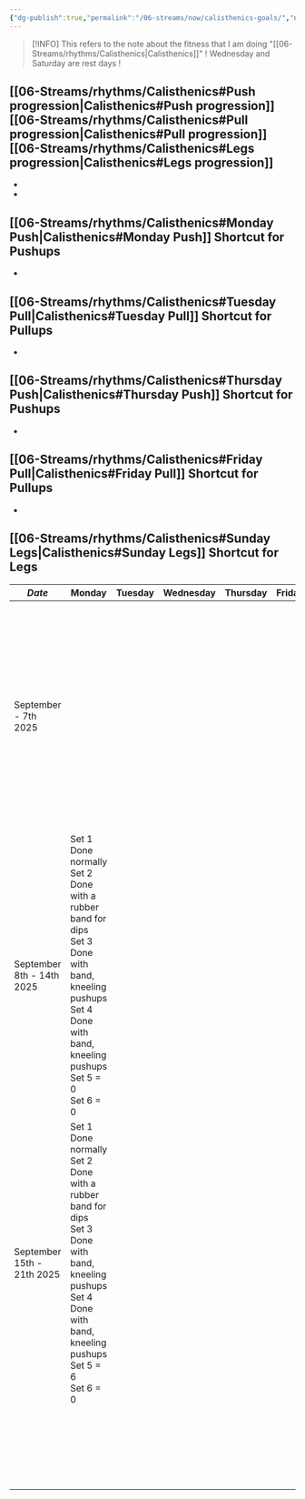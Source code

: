 ```yaml
---
{"dg-publish":true,"permalink":"/06-streams/now/calisthenics-goals/","noteIcon":"","created":"2025-09-07T21:08:44.440+02:00","updated":"2025-09-16T08:33:04.347+02:00"}
---
```



>[!INFO]
>This refers to the note about the fitness that I am doing "[[06-Streams/rhythms/Calisthenics\|Calisthenics]]"
>! Wednesday and Saturday are rest days !

[[06-Streams/rhythms/Calisthenics#Push progression\|Calisthenics#Push progression]][[06-Streams/rhythms/Calisthenics#Pull progression\|Calisthenics#Pull progression]][[06-Streams/rhythms/Calisthenics#Legs progression\|Calisthenics#Legs progression]]
-
-
-
[[06-Streams/rhythms/Calisthenics#Monday Push\|Calisthenics#Monday Push]] Shortcut for Pushups
-
-
[[06-Streams/rhythms/Calisthenics#Tuesday Pull\|Calisthenics#Tuesday Pull]] Shortcut for Pullups
-
-
[[06-Streams/rhythms/Calisthenics#Thursday Push\|Calisthenics#Thursday Push]] Shortcut for Pushups
-
-
[[06-Streams/rhythms/Calisthenics#Friday Pull\|Calisthenics#Friday Pull]] Shortcut for Pullups
-
-
[[06-Streams/rhythms/Calisthenics#Sunday Legs\|Calisthenics#Sunday Legs]] Shortcut for Legs
-


| *Date*                     | Monday                                                                                                                                                                        | Tuesday | Wednesday | Thursday | Friday | Saturday | Sunday                                                                                                                                   |
| -------------------------- | ----------------------------------------------------------------------------------------------------------------------------------------------------------------------------- | ------- | --------- | -------- | ------ | -------- | ---------------------------------------------------------------------------------------------------------------------------------------- |
| September - 7th 2025       |                                                                                                                                                                               |         |           |          |        |          | Set 1 Done hand assisted<br>Set 2 Done hand assisted<br>Set 3 Done hand assisted<br>Set 4 Done hand assisted<br>Set 5 = 16<br>Set 6 = 12 |
| September 8th - 14th 2025  | Set 1 Done normally <br>Set 2 Done with a rubber band for dips <br>Set 3 Done with band, kneeling pushups<br>Set 4 Done with band, kneeling pushups<br>Set 5 = 0<br>Set 6 = 0 |         |           |          |        |          | Set 1 Done hand assisted<br>Set 2 Done hand assisted<br>Set 3 Done hand assisted<br>Set 4 Done hand assisted<br>Set 5 = 14<br>Set 6 = 12 |
| September 15th - 21th 2025 | Set 1 Done normally <br>Set 2 Done with a rubber band for dips <br>Set 3 Done with band, kneeling pushups<br>Set 4 Done with band, kneeling pushups<br>Set 5 = 6<br>Set 6 = 0 |         |           |          |        |          |                                                                                                                                          |
|                            |                                                                                                                                                                               |         |           |          |        |          |                                                                                                                                          |
|                            |                                                                                                                                                                               |         |           |          |        |          |                                                                                                                                          |
|                            |                                                                                                                                                                               |         |           |          |        |          |                                                                                                                                          |
|                            |                                                                                                                                                                               |         |           |          |        |          |                                                                                                                                          |
|                            |                                                                                                                                                                               |         |           |          |        |          |                                                                                                                                          |
|                            |                                                                                                                                                                               |         |           |          |        |          |                                                                                                                                          |
|                            |                                                                                                                                                                               |         |           |          |        |          |                                                                                                                                          |
|                            |                                                                                                                                                                               |         |           |          |        |          |                                                                                                                                          |
|                            |                                                                                                                                                                               |         |           |          |        |          |                                                                                                                                          |
|                            |                                                                                                                                                                               |         |           |          |        |          |                                                                                                                                          |
|                            |                                                                                                                                                                               |         |           |          |        |          |                                                                                                                                          |
|                            |                                                                                                                                                                               |         |           |          |        |          |                                                                                                                                          |
|                            |                                                                                                                                                                               |         |           |          |        |          |                                                                                                                                          |
|                            |                                                                                                                                                                               |         |           |          |        |          |                                                                                                                                          |
|                            |                                                                                                                                                                               |         |           |          |        |          |                                                                                                                                          |
|                            |                                                                                                                                                                               |         |           |          |        |          |                                                                                                                                          |
|                            |                                                                                                                                                                               |         |           |          |        |          |                                                                                                                                          |
|                            |                                                                                                                                                                               |         |           |          |        |          |                                                                                                                                          |
|                            |                                                                                                                                                                               |         |           |          |        |          |                                                                                                                                          |
|                            |                                                                                                                                                                               |         |           |          |        |          |                                                                                                                                          |
|                            |                                                                                                                                                                               |         |           |          |        |          |                                                                                                                                          |
|                            |                                                                                                                                                                               |         |           |          |        |          |                                                                                                                                          |
|                            |                                                                                                                                                                               |         |           |          |        |          |                                                                                                                                          |
|                            |                                                                                                                                                                               |         |           |          |        |          |                                                                                                                                          |




































